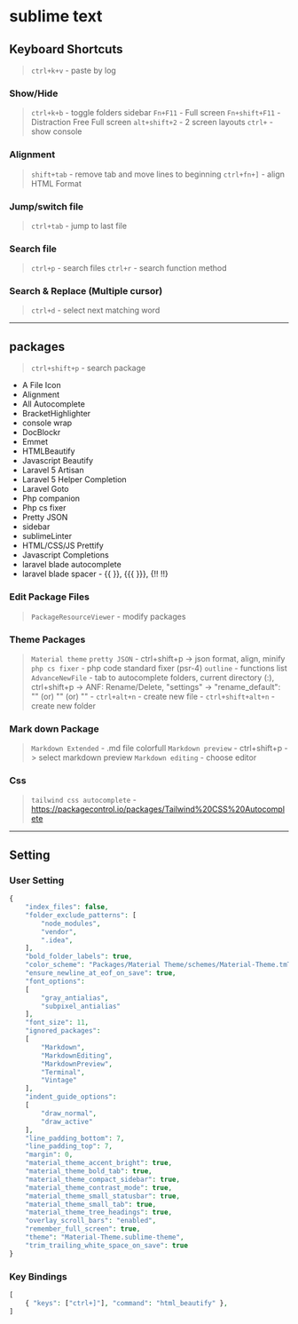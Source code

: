 # sublime text

## Keyboard Shortcuts
> `ctrl+k+v` - paste by log
### Show/Hide
> `ctrl+k+b` - toggle folders sidebar
> `Fn+F11` - Full screen
> `Fn+shift+F11` - Distraction Free Full screen
> `alt+shift+2` - 2 screen layouts
> `ctrl+` - show console
### Alignment
> `shift+tab` - remove tab and move lines to beginning
> `ctrl+fn+]` - align HTML Format
### Jump/switch file
> `ctrl+tab` - jump to last file
### Search file
> `ctrl+p` - search files
> `ctrl+r` - search function method
### Search & Replace (Multiple cursor)
> `ctrl+d` - select next matching word

---
## packages
> `ctrl+shift+p` - search package
- A File Icon
- Alignment
- All Autocomplete
- BracketHighlighter
- console wrap
- DocBlockr
- Emmet
- HTMLBeautify
- Javascript Beautify
- Laravel 5 Artisan
- Laravel 5 Helper Completion
- Laravel Goto
- Php companion
- Php cs fixer
- Pretty JSON
- sidebar
- sublimeLinter
- HTML/CSS/JS Prettify
- Javascript Completions
- laravel blade autocomplete
- laravel blade spacer - {{ }}, {{{ }}}, {!! !!}
### Edit Package Files
> `PackageResourceViewer` - modify packages
### Theme Packages
> `Material theme`
> `pretty JSON` - ctrl+shift+p -> json format, align, minify
> `php cs fixer` - php code standard fixer (psr-4)
> `outline` - functions list
> `AdvanceNewFile` - tab to autocomplete folders, current directory (:), ctrl+shift+p -> ANF: Rename/Delete, "settings" -> "rename_default": "<filename>" (or) "<filepath>" (or) "<filedirectory>"
	- `ctrl+alt+n` - create new file
	- `ctrl+shift+alt+n` - create new folder
### Mark down Package
> `Markdown Extended` - .md file colorfull
> `Markdown preview` - ctrl+shift+p -> select markdown preview
> `Markdown editing` - choose editor
### Css
> `tailwind css autocomplete` - https://packagecontrol.io/packages/Tailwind%20CSS%20Autocomplete

---
## Setting

### User Setting
```php
{
	"index_files": false,
	"folder_exclude_patterns": [
		"node_modules",
		"vendor",
		".idea",
	],
	"bold_folder_labels": true,
	"color_scheme": "Packages/Material Theme/schemes/Material-Theme.tmTheme",
	"ensure_newline_at_eof_on_save": true,
	"font_options":
	[
		"gray_antialias",
		"subpixel_antialias"
	],
	"font_size": 11,
	"ignored_packages":
	[
		"Markdown",
		"MarkdownEditing",
		"MarkdownPreview",
		"Terminal",
		"Vintage"
	],
	"indent_guide_options":
	[
		"draw_normal",
		"draw_active"
	],
	"line_padding_bottom": 7,
	"line_padding_top": 7,
	"margin": 0,
	"material_theme_accent_bright": true,
	"material_theme_bold_tab": true,
	"material_theme_compact_sidebar": true,
	"material_theme_contrast_mode": true,
	"material_theme_small_statusbar": true,
	"material_theme_small_tab": true,
	"material_theme_tree_headings": true,
	"overlay_scroll_bars": "enabled",
	"remember_full_screen": true,
	"theme": "Material-Theme.sublime-theme",
	"trim_trailing_white_space_on_save": true
}
```

### Key Bindings
```php
[
	{ "keys": ["ctrl+]"], "command": "html_beautify" },
]
```
